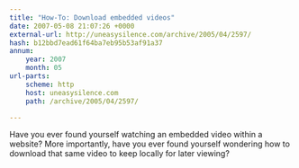 ```yaml
---
title: "How-To: Download embedded videos"
date: 2007-05-08 21:07:26 +0000
external-url: http://uneasysilence.com/archive/2005/04/2597/
hash: b12bbd7ead61f64ba7eb95b53af91a37
annum:
    year: 2007
    month: 05
url-parts:
    scheme: http
    host: uneasysilence.com
    path: /archive/2005/04/2597/

---
```


Have you ever found yourself watching an embedded video within a website? More importantly, have you ever found yourself wondering how to download that same video to keep locally for later viewing?
